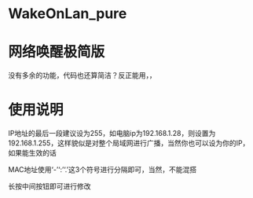 # WakeOnLan_pure

# 网络唤醒极简版

没有多余的功能，代码也还算简洁？反正能用，，

# 使用说明

IP地址的最后一段建议设为255，如电脑ip为192.168.1.28，则设置为192.168.1.255，这样貌似是对整个局域网进行广播，当然你也可以设为你的IP，如果能生效的话

MAC地址使用‘-’‘:’‘.’这3个符号进行分隔即可，当然，不能混搭

长按中间按钮即可进行修改

